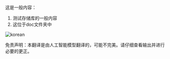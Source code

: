 这是一般内容：
1. 测试存储库的一般内容
2. 这位于doc文件夹中

![korean](./translated_images/korean.0ff0f0da309289db82c1fa814e2ea5915efb6df552ec18c77d4e71084ff60e3b.zh.png)


免责声明：本翻译是由人工智能模型翻译的，可能不完美。请仔细查看输出并进行必要的更正。